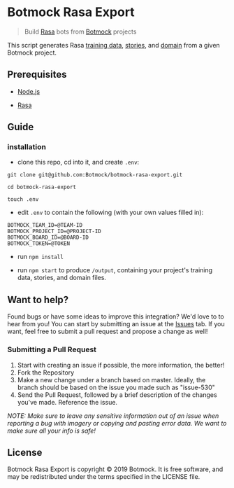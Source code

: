 # Botmock Rasa Export

> Build [Rasa](https://rasa.com) bots from [Botmock](https://botmock.com) projects

This script generates Rasa [training data](https://rasa.com/docs/rasa/nlu/training-data-format/#training-data-format), [stories](https://rasa.com/docs/rasa/core/stories/#stories), and [domain](https://rasa.com/docs/rasa/core/domains/) from a given Botmock project.

<!-- ## Sample Output -->

## Prerequisites

- [Node.js](https://nodejs.org/en/)

- [Rasa](https://rasa.com/docs/rasa/user-guide/installation/#quick-installation)

## Guide

### installation

- clone this repo, cd into it, and create `.env`:

```shell
git clone git@github.com:Botmock/botmock-rasa-export.git

cd botmock-rasa-export

touch .env
```

- edit `.env` to contain the following (with your own values filled in):

```shell
BOTMOCK_TEAM_ID=@TEAM-ID
BOTMOCK_PROJECT_ID=@PROJECT-ID
BOTMOCK_BOARD_ID=@BOARD-ID
BOTMOCK_TOKEN=@TOKEN
```

- run `npm install`

- run `npm start` to produce `/output`, containing your project's training data, stories, and domain files.

## Want to help?

Found bugs or have some ideas to improve this integration? We'd love to to hear from you! You can start by submitting an issue at the [Issues](https://github.com/Botmock/botmock-rasa-export/issues) tab. If you want, feel free to submit a pull request and propose a change as well!

### Submitting a Pull Request

1. Start with creating an issue if possible, the more information, the better!
2. Fork the Repository
3. Make a new change under a branch based on master. Ideally, the branch should be based on the issue you made such as "issue-530"
4. Send the Pull Request, followed by a brief description of the changes you've made. Reference the issue.

_NOTE: Make sure to leave any sensitive information out of an issue when reporting a bug with imagery or copying and pasting error data. We want to make sure all your info is safe!_

## License

Botmock Rasa Export is copyright © 2019 Botmock. It is free software, and may be redistributed under the terms specified in the LICENSE file.
